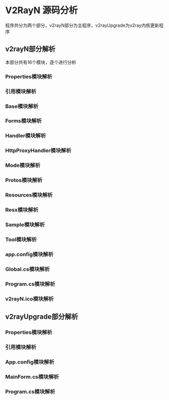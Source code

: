 # V2RayN 源码分析
程序共分为两个部分，v2rayN部分为主程序，v2rayUpgrade为v2ray内核更新程序
## v2rayN部分解析
本部分共有16个模块，逐个进行分析
### Properties模块解析
### 引用模块解析
### Base模块解析
### Forms模块解析
### Handler模块解析
### HttpProxyHandler模块解析
### Mode模块解析
### Protos模块解析
### Resources模块解析
### Resx模块解析
### Sample模块解析
### Tool模块解析
### app.config模块解析
### Global.cs模块解析
### Program.cs模块解析
### v2rayN.ico模块解析
## v2rayUpgrade部分解析
### Properties模块解析
### 引用模块解析
### App.config模块解析
### MainForm.cs模块解析
### Program.cs模块解析